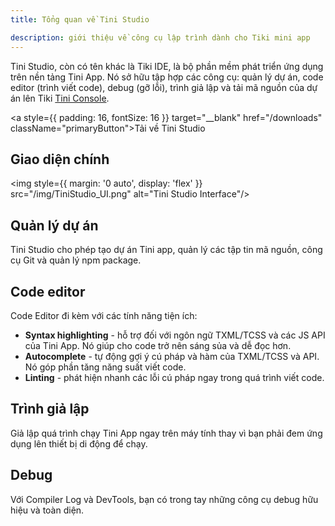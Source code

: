 ```yaml
---
title: Tổng quan về Tini Studio

description: giới thiệu về công cụ lập trình dành cho Tiki mini app
---
```


Tini Studio, còn có tên khác là Tiki IDE, là bộ phần mềm phát triển ứng dụng trên nền tảng Tini App. Nó sở hữu tập hợp các công cụ: quản lý dự án, code editor (trình viết code), debug (gỡ lỗi), trình giả lập và tải mã nguồn của dự án lên Tiki [Tini Console](https://developer.tiki.vn/apps).

<a style={{ padding: 16, fontSize: 16 }} target="\_\_blank" href="/downloads" className="primaryButton">Tải về Tini Studio</a>

## Giao diện chính

<img style={{ margin: '0 auto', display: 'flex' }} src="/img/TiniStudio_UI.png" alt="Tini Studio Interface"/>

## Quản lý dự án

Tini Studio cho phép tạo dự án Tini app, quản lý các tập tin mã nguồn, công cụ Git và quản lý npm package.

## Code editor

Code Editor đi kèm với các tính năng tiện ích:

- **Syntax highlighting** - hỗ trợ đối với ngôn ngữ TXML/TCSS và các JS API của Tini App. Nó giúp cho code trở nên sáng sủa và dễ đọc hơn.
- **Autocomplete** - tự động gợi ý cú pháp và hàm của TXML/TCSS và API. Nó góp phần tăng năng suất viết code.
- **Linting** - phát hiện nhanh các lỗi cú pháp ngay trong quá trình viết code.

## Trình giả lập

Giả lập quá trình chạy Tini App ngay trên máy tính thay vì bạn phải đem ứng dụng lên thiết bị di động để chạy.

## Debug

Với Compiler Log và DevTools, bạn có trong tay những công cụ debug hữu hiệu và toàn diện.
